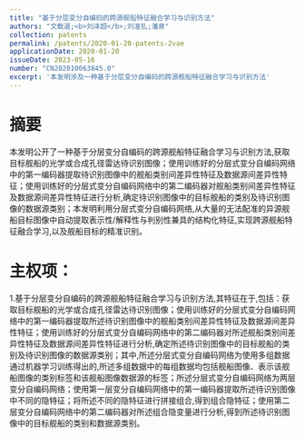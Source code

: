 ```yaml
---
title: "基于分层变分自编码的跨源舰船特征融合学习与识别方法"
authors: "文载道;<b>刘泽超</b>;刘准钆;潘泉"
collection: patents
permalink: /patents/2020-01-20-patents-2vae
applicationDate: 2020-01-20
issueDate: 2023-05-16
number: "CN202010063845.0"
excerpt: '本发明涉及一种基于分层变分自编码的跨源舰船特征融合学习与识别方法'
---
```

# 摘要

本发明公开了一种基于分层变分自编码的跨源舰船特征融合学习与识别方法,获取目标舰船的光学或合成孔径雷达待识别图像；使用训练好的分层式变分自编码网络中的第一编码器提取待识别图像中的舰船类别间差异性特征及数据源间差异性特征；使用训练好的分层式变分自编码网络中的第二编码器对舰船类别间差异性特征及数据源间差异性特征进行分析,确定待识别图像中的目标舰船的类别及待识别图像的数据源类别；本发明利用分层式变分自编码网络,从大量的无法配准的异源舰船目标图像中自动提取表示性/解释性与判别性兼具的结构化特征,实现跨源舰船特征融合学习,以及舰船目标的精准识别。

# 主权项：

1.基于分层变分自编码的跨源舰船特征融合学习与识别方法,其特征在于,包括：获取目标舰船的光学或合成孔径雷达待识别图像；使用训练好的分层式变分自编码网络中的第一编码器提取所述待识别图像中的舰船类别间差异性特征及数据源间差异性特征；使用训练好的分层式变分自编码网络中的第二编码器对所述舰船类别间差异性特征及数据源间差异性特征进行分析,确定所述待识别图像中的目标舰船的类别及待识别图像的数据源类别；其中,所述分层式变分自编码网络为使用多组数据通过机器学习训练得出的,所述多组数据中的每组数据均包括舰船图像、表示该舰船图像的类别标签和该舰船图像数据源的标签；所述分层式变分自编码网络为两层变分自编码网络；使用第一层变分自编码网络中的第一编码器提取所述待识别图像中不同的隐特征；将所述不同的隐特征进行拼接组合,得到组合隐特征；使用第二层变分自编码网络中的第二编码器对所述组合隐变量进行分析,得到所述待识别图像中的目标舰船的类别和数据源类别。
